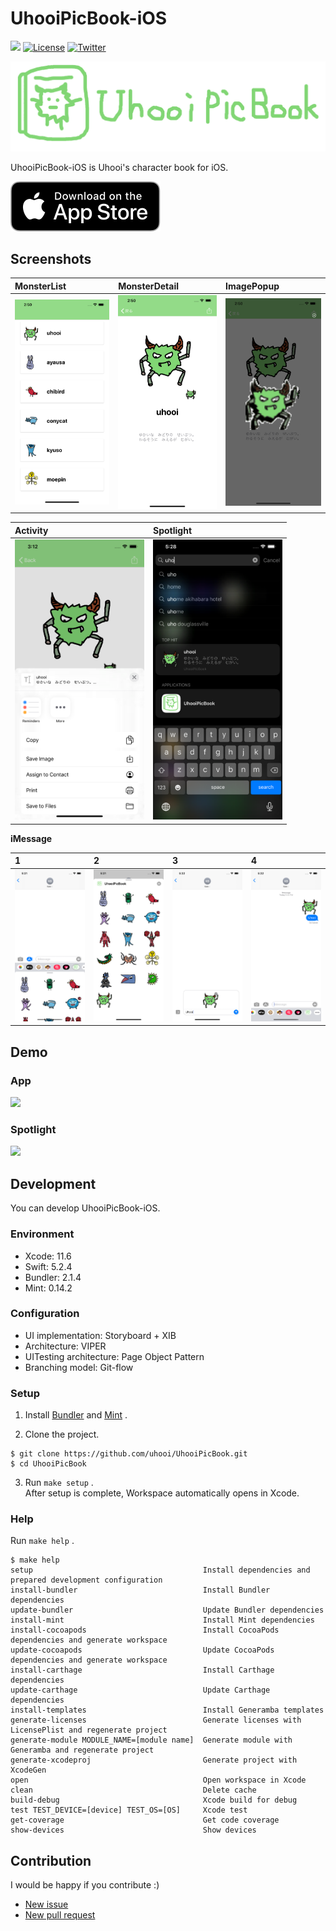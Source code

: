 # UhooiPicBook-iOS

[![](https://github.com/uhooi/UhooiPicBook/workflows/CI/badge.svg)](https://github.com/uhooi/UhooiPicBook/actions?query=workflow%3ACI)
[![License](https://img.shields.io/github/license/uhooi/UhooiPicBook)](https://github.com/uhooi/UhooiPicBook/blob/master/LICENSE)
[![Twitter](https://img.shields.io/twitter/url?style=social&url=https%3A%2F%2Ftwitter.com%2Fthe_uhooi)](https://twitter.com/the_uhooi)

![Logo](./Docs/Logo.png)

UhooiPicBook-iOS is Uhooi's character book for iOS.

[![Download_on_the_App_Store_Badge](./Docs/Download_on_the_App_Store_Badge_US-UK_RGB_blk_092917.svg)](https://apps.apple.com/jp/app/id1501657213)

## Screenshots

|MonsterList|MonsterDetail|ImagePopup|
|:--|:--|:--|
|<img src="./Docs/Screenshots/MonsterList.png" width="207">|<img src="./Docs/Screenshots/MonsterDetail.png" width="207">|<img src="./Docs/Screenshots/ImagePopup.png" width="207">|

|Activity|Spotlight|
|:--|:--|
|<img src="./Docs/Screenshots/Activity.png" width="207">|<img src="./Docs/Screenshots/Spotlight.png" width="207">|

__iMessage__

|1|2|3|4|
|:--|:--|:--|:--|
|<img src="./Docs/Screenshots/iMessage1.png" width="207">|<img src="./Docs/Screenshots/iMessage2.png" width="207">|<img src="./Docs/Screenshots/iMessage3.png" width="207">|<img src="./Docs/Screenshots/iMessage4.png" width="207">|

## Demo

### App

<img src="./Docs/Demo/Normal.gif" width="207">

### Spotlight

<img src="./Docs/Demo/Spotlight.gif" width="207">

## Development

You can develop UhooiPicBook-iOS.

### Environment

- Xcode: 11.6
- Swift: 5.2.4
- Bundler: 2.1.4
- Mint: 0.14.2

### Configuration

- UI implementation: Storyboard + XIB
- Architecture: VIPER
- UITesting architecture: Page Object Pattern
- Branching model: Git-flow

### Setup

1. Install [Bundler](https://github.com/rubygems/bundler) and [Mint](https://github.com/yonaskolb/Mint) .

2. Clone the project.

```
$ git clone https://github.com/uhooi/UhooiPicBook.git
$ cd UhooiPicBook
```

3. Run `make setup` .  
After setup is complete, Workspace automatically opens in Xcode.

### Help

Run `make help` .

```
$ make help
setup                                      Install dependencies and prepared development configuration
install-bundler                            Install Bundler dependencies
update-bundler                             Update Bundler dependencies
install-mint                               Install Mint dependencies
install-cocoapods                          Install CocoaPods dependencies and generate workspace
update-cocoapods                           Update CocoaPods dependencies and generate workspace
install-carthage                           Install Carthage dependencies
update-carthage                            Update Carthage dependencies
install-templates                          Install Generamba templates
generate-licenses                          Generate licenses with LicensePlist and regenerate project
generate-module MODULE_NAME=[module name]  Generate module with Generamba and regenerate project
generate-xcodeproj                         Generate project with XcodeGen
open                                       Open workspace in Xcode
clean                                      Delete cache
build-debug                                Xcode build for debug
test TEST_DEVICE=[device] TEST_OS=[OS]     Xcode test
get-coverage                               Get code coverage
show-devices                               Show devices
```

## Contribution

I would be happy if you contribute :)

- [New issue](https://github.com/uhooi/UhooiPicBook/issues/new)
- [New pull request](https://github.com/uhooi/UhooiPicBook/compare)
